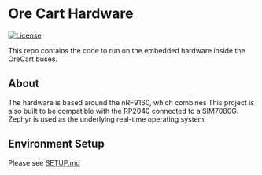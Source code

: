 # Ore Cart Hardware

[![License](https://img.shields.io/badge/License-Apache_2.0-blue.svg)](https://opensource.org/licenses/Apache-2.0)

This repo contains the code to run on the embedded hardware inside the OreCart buses.

## About
The hardware is based around the nRF9160, which combines
This project is also built to be compatible with the RP2040 connected to a SIM7080G.
Zephyr is used as the underlying real-time operating system.

## Environment Setup
Please see [SETUP.md](SETUP.md)
